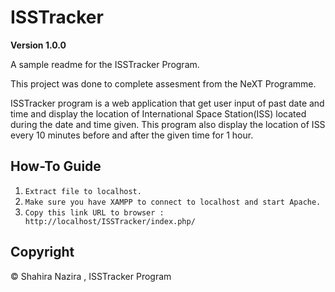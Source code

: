 

# ISSTracker 

**Version 1.0.0**

A sample readme for the ISSTracker Program.

This project was done to complete assesment from the NeXT Programme.

ISSTracker program is a web application that get user input of past date and time and display the location of International Space Station(ISS) located during the date and time given. This program also display the location of ISS every 10 minutes before and after the given time for 1 hour.

## How-To Guide


1. `Extract file to localhost.`
2. `Make sure you have XAMPP to connect to localhost and start Apache.`
3. `Copy this link URL to browser : http://localhost/ISSTracker/index.php/`


## Copyright

© Shahira Nazira , ISSTracker Program
